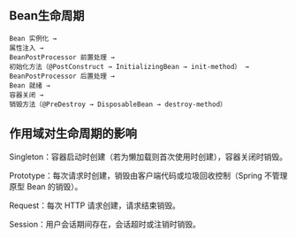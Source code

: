## Bean生命周期

```
Bean 实例化 → 
属性注入 → 
BeanPostProcessor 前置处理 → 
初始化方法（@PostConstruct → InitializingBean → init-method） → 
BeanPostProcessor 后置处理 → 
Bean 就绪 → 
容器关闭 → 
销毁方法（@PreDestroy → DisposableBean → destroy-method）
```

## 作用域对生命周期的影响

Singleton：容器启动时创建（若为懒加载则首次使用时创建），容器关闭时销毁。

Prototype‌：每次请求时创建，销毁由客户端代码或垃圾回收控制（Spring 不管理原型 Bean 的销毁）。

Request：每次 HTTP 请求创建，请求结束销毁。

Session：用户会话期间存在，会话超时或注销时销毁。

